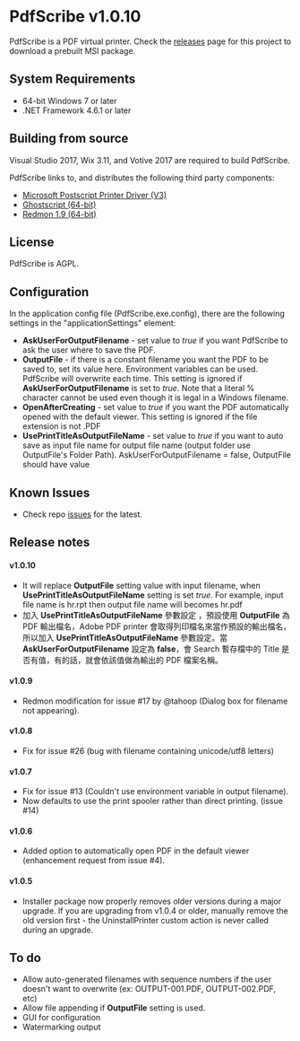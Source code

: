 # PdfScribe v1.0.10

PdfScribe is a PDF virtual printer. Check the [releases](https://github.com/stchan/PdfScribe/releases) page for this project to download a prebuilt MSI package.

## System Requirements

* 64-bit Windows 7 or later
* .NET Framework 4.6.1 or later

## Building from source

Visual Studio 2017, Wix 3.11, and Votive 2017 are required to build PdfScribe.

PdfScribe links to, and distributes the following third party components:

* [Microsoft Postscript Printer Driver (V3)](https://docs.microsoft.com/en-us/windows-hardware/drivers/print/microsoft-postscript-printer-driver)
* [Ghostscript (64-bit)](https://www.ghostscript.com/download/gsdnld.html)
* [Redmon 1.9 (64-bit)](http://www.ghostgum.com.au/software/redmon.htm)

## License

PdfScribe is AGPL.


## Configuration
 
In the application config file (PdfScribe.exe.config), there are the following settings in the "applicationSettings" element:

* ****AskUserForOutputFilename**** - set value to *true* if you want PdfScribe to ask the user where to save the PDF.
* ****OutputFile**** - if there is a constant filename you want the PDF to be saved to, set its value here. Environment variables can be used. PdfScribe will overwrite each time. This setting is ignored if  **AskUserForOutputFilename** is set to *true*. Note that a literal % character cannot be used even though it is legal in a Windows filename.
* ****OpenAfterCreating**** - set value to *true* if you want the PDF automatically opened with the default viewer. This setting is ignored if the file extension is not .PDF
* ****UsePrintTitleAsOutputFileName**** - set value to *true* if you want to auto save as input file name for output file name (output folder use OutputFile's Folder Path). AskUserForOutputFilename = false, OutputFile should have value 

## Known Issues
* Check repo [issues](https://github.com/stchan/PdfScribe/issues) for the latest.

## Release notes
#### v1.0.10
* It will replace **OutputFile** setting value with input filename, when **UsePrintTitleAsOutputFileName** setting is set *true*. For example, input file name is hr.rpt then output file name will becomes hr.pdf 
* 加入 **UsePrintTitleAsOutputFileName** 參數設定 ，預設使用 **OutputFile** 為 PDF 輸出檔名，Adobe PDF printer 會取得列印檔名來當作預設的輸出檔名，所以加入 **UsePrintTitleAsOutputFileName** 參數設定。當 **AskUserForOutputFilename** 設定為 **false**，會 Search 暫存檔中的 Title 是否有值，有的話，就會依該值做為輸出的 PDF 檔案名稱。

#### v1.0.9
* Redmon modification for issue #17 by @tahoop (Dialog box for filename not appearing).
#### v1.0.8
* Fix for issue #26 (bug with filename containing unicode/utf8 letters)
#### v1.0.7
* Fix for issue #13 (Couldn't use environment variable in output filename).
* Now defaults to use the print spooler rather than direct printing. (issue #14)

#### v1.0.6
* Added option to automatically open PDF in the default viewer (enhancement request from issue #4).

#### v1.0.5
* Installer package now properly removes older versions during a major upgrade. If you are upgrading from v1.0.4 or older, manually remove the old version first - the UninstallPrinter custom action is never called during an upgrade.

## To do

* Allow auto-generated filenames with sequence numbers if the user doesn't want to overwrite (ex: OUTPUT-001.PDF, OUTPUT-002.PDF, etc)
* Allow file appending if **OutputFile** setting is used.
* GUI for configuration
* Watermarking output

